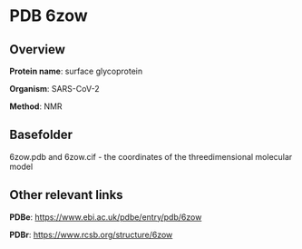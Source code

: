 # PDB 6zow

## Overview

**Protein name**: surface glycoprotein

**Organism**: SARS-CoV-2

**Method**: NMR



## Basefolder

6zow.pdb and 6zow.cif - the coordinates of the threedimensional molecular model



## Other relevant links 
**PDBe**:  https://www.ebi.ac.uk/pdbe/entry/pdb/6zow
 
**PDBr**: https://www.rcsb.org/structure/6zow 
